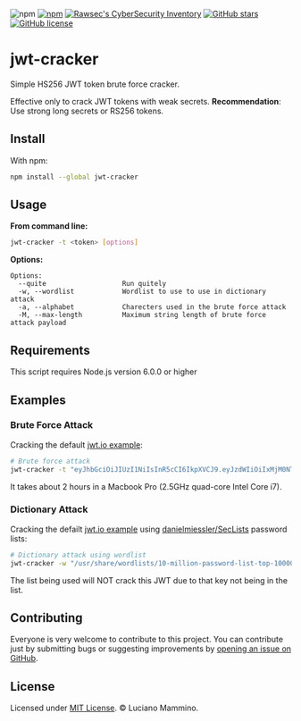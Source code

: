  ![npm](https://img.shields.io/npm/dt/jwt-cracker.svg)
 [![npm](https://img.shields.io/npm/v/jwt-cracker.svg)](https://www.npmjs.com/package/jwt-cracker)
 [![Rawsec's CyberSecurity Inventory](https://inventory.rawsec.ml/img/badges/Rawsec-inventoried-FF5050_flat.svg)](https://inventory.rawsec.ml/tools.html#jwt-cracker) 
 [![GitHub stars](https://img.shields.io/github/stars/lmammino/jwt-cracker.svg)](https://github.com/lmammino/jwt-cracker/stargazers)
 [![GitHub license](https://img.shields.io/github/license/lmammino/jwt-cracker.svg)](https://github.com/lmammino/jwt-cracker/blob/master/LICENSE)

# jwt-cracker

Simple HS256 JWT token brute force cracker.

Effective only to crack JWT tokens with weak secrets.
**Recommendation**: Use strong long secrets or RS256 tokens.


## Install

With npm:

```bash
npm install --global jwt-cracker
```


## Usage

**From command line:**

```bash
jwt-cracker -t <token> [options]
```

**Options:**

```
Options:
  --quite                   Run quitely
  -w, --wordlist            Wordlist to use to use in dictionary attack
  -a, --alphabet            Charecters used in the brute force attack
  -M, --max-length          Maximum string length of brute force attack payload
```

## Requirements

This script requires Node.js version 6.0.0 or higher

## Examples

### Brute Force Attack 

Cracking the default [jwt.io example](https://jwt.io):

```bash
# Brute force attack
jwt-cracker -t "eyJhbGciOiJIUzI1NiIsInR5cCI6IkpXVCJ9.eyJzdWIiOiIxMjM0NTY3ODkwIiwibmFtZSI6IkpvaG4gRG9lIiwiYWRtaW4iOnRydWV9.TJVA95OrM7E2cBab30RMHrHDcEfxjoYZgeFONFh7HgQ"
```

It takes about 2 hours in a Macbook Pro (2.5GHz quad-core Intel Core i7).


### Dictionary Attack

Cracking the defailt [jwt.io example](https://jwt.io) using [danielmiessler/SecLists](https://github.com/danielmiessler/SecLists/tree/master/Passwords) password lists:

```bash
# Dictionary attack using wordlist
jwt-cracker -w "/usr/share/wordlists/10-million-password-list-top-1000000.txt" -t "eyJhbGciOiJIUzI1NiIsInR5cCI6IkpXVCJ9.eyJzdWIiOiIxMjM0NTY3ODkwIiwibmFtZSI6IkpvaG4gRG9lIiwiYWRtaW4iOnRydWV9.TJVA95OrM7E2cBab30RMHrHDcEfxjoYZgeFONFh7HgQ"
```

The list being used will NOT crack this JWT due to that key not being in the list.


## Contributing

Everyone is very welcome to contribute to this project.
You can contribute just by submitting bugs or suggesting improvements by
[opening an issue on GitHub](https://github.com/lmammino/jwt-cracker/issues).


## License

Licensed under [MIT License](LICENSE). © Luciano Mammino.
